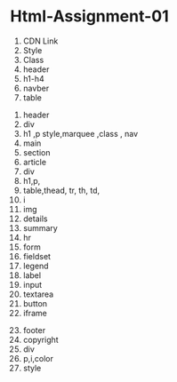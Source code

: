 # Html-Assignment-01
<!-- I used in the header -->
1. CDN Link 
2. Style
3. Class
4. header
5. h1-h4
6. navber
7. table

<!-- I used in the Body   -->
1. header
2. div
3. h1 ,p style,marquee ,class , nav
4. main
5. section
6. article
7. div
8. h1,p,
9. table,thead, tr, th, td,
10. i
11. img
12. details
13. summary
14. hr
15. form
16. fieldset
17. legend
18. label
19. input
20. textarea
21. button
22. iframe
<!-- I used in the Footer -->
23. footer
24. copyright 
25. div
26. p,i,color
27. style